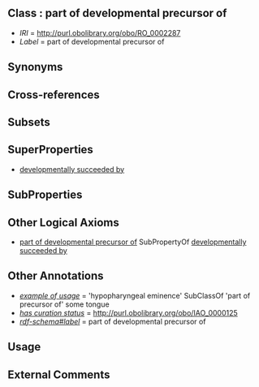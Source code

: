 
## Class : part of developmental precursor of

 * *IRI* = http://purl.obolibrary.org/obo/RO_0002287
 * *Label* = part of developmental precursor of

## Synonyms


## Cross-references


## Subsets


## SuperProperties

 * [developmentally succeeded by](../../RO/86/RO_0002286.md)

## SubProperties


## Other Logical Axioms

 * [part of developmental precursor of](../../RO/87/RO_0002287.md) SubPropertyOf [developmentally succeeded by](../../RO/86/RO_0002286.md)

## Other Annotations

 * *[example of usage](../../IAO/12/IAO_0000112.md)* = 'hypopharyngeal eminence' SubClassOf 'part of precursor of' some tongue
 * *[has curation status](../../IAO/14/IAO_0000114.md)* = http://purl.obolibrary.org/obo/IAO_0000125
 * *[rdf-schema#label](../../el/rdf-schema#label.md)* = part of developmental precursor of

## Usage


## External Comments

